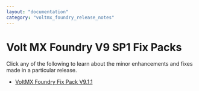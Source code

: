 ```yaml
---
layout: "documentation"
category: "voltmx_foundry_release_notes"
---
```

                           

Volt MX  Foundry V9 SP1 Fix Packs
===============================

Click any of the following to learn about the minor enhancements and fixes made in a particular release.

*   [VoltMX Foundry Fix Pack V9.1.1](V9SP1FP1.html)
